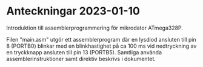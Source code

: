 # Anteckningar 2023-01-10
Introduktion till assemblerprogrammering för mikrodator ATmega328P.

Filen "main.asm" utgör ett assemblerprogram där en lysdiod ansluten till pin 8 (PORTB0) blinkar
med en blinkhastighet på ca 100 ms vid nedtryckning av en tryckknapp ansluten till pin 13 (PORTB5).
Samtliga använda assemblerinstruktioner samt direktiv beskrivs i dokumentet.